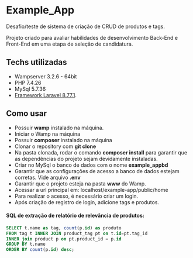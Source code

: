 # Example_App
Desafio/teste de sistema de criação de CRUD de produtos e tags.

Projeto criado para avaliar habilidades de desenvolvimento Back-End e Front-End em uma etapa de seleção de candidatura.


## Techs utilizadas
- Wampserver 3.2.6 - 64bit
- PHP 7.4.26
- MySql 5.7.36
- [Framework Laravel 8.77.1](https://laravel.com/docs/8.x).

## Como usar
- Possuir __wamp__ instalado na máquina.
- Iniciar o Wamp na máquina
- Possuir __composer__ instalado na máquina 
- Clonar o repository com __git clone__
- Na pasta clonada, rodar o comando __composer install__ para garantir que as dependências do projeto sejam devidamente instaladas.
- Criar no MySql o banco de dados com o nome __example_appbd__
- Garantir que as configurações de acesso a banco de dados estejam corretas. Vide arquivo __.env__
- Garantir que o projeto esteja na pasta __www__ do Wamp.
- Acessar a url principal em: localhost/example-app/public/home
- Para realizar o acesso, é necessário criar um login.
- Após criação de registro de login, adicione tags e produtos.


#### SQL de extração de relatório de relevância de produtos:
```SQL
SELECT t.name as tag, count(p.id) as produto 
FROM tag t INNER JOIN product_tag pt on t.id=pt.tag_id
INNER join product p on pt.product_id = p.id
GROUP BY t.name
ORDER BY count(p.id) desc;
```

